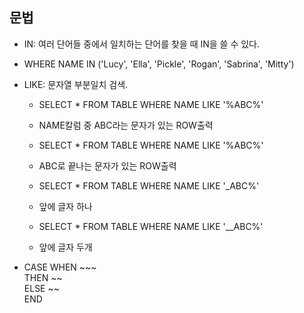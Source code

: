 ## 문법
- IN: 여러 단어들 중에서 일치하는 단어를 찾을 때 IN을 쓸 수 있다.
- WHERE NAME IN ('Lucy', 'Ella', 'Pickle', 'Rogan', 'Sabrina', 'Mitty')

- LIKE: 문자열 부분일치 검색.
  - SELECT * FROM TABLE WHERE NAME LIKE '%ABC%'
  - NAME칼럼 중 ABC라는 문자가 있는 ROW출력
  
  - SELECT * FROM TABLE WHERE NAME LIKE '%ABC%'
  - ABC로 끝나는 문자가 있는 ROW출력

  - SELECT * FROM TABLE WHERE NAME LIKE '_ABC%'
  - 앞에 글자 하나
  - SELECT * FROM TABLE WHERE NAME LIKE '__ABC%'
  - 앞에 글자 두개

- CASE WHEN ~~~  
    THEN ~~    
    ELSE ~~   
    END